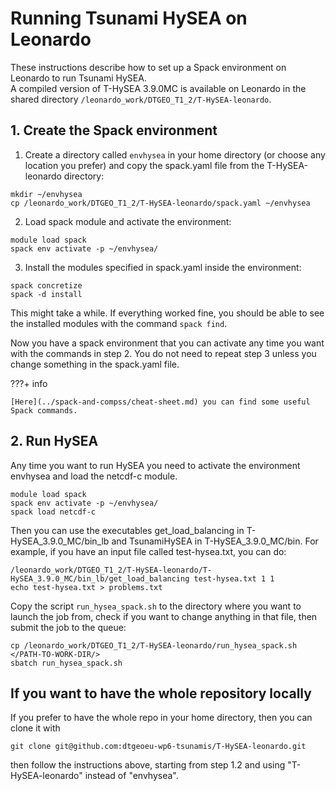 # **Running Tsunami HySEA on Leonardo**
These instructions describe how to set up a Spack environment on Leonardo to run Tsunami HySEA.    
A compiled version of T-HySEA 3.9.0MC is available on Leonardo in the shared directory `/leonardo_work/DTGEO_T1_2/T-HySEA-leonardo`.    



## **1. Create the Spack environment**
1. Create a directory called `envhysea` in your home directory (or choose any location you prefer) and copy the spack.yaml file from the T-HySEA-leonardo directory:
```
mkdir ~/envhysea
cp /leonardo_work/DTGEO_T1_2/T-HySEA-leonardo/spack.yaml ~/envhysea
```
2. Load spack module and activate the environment:
```
module load spack
spack env activate -p ~/envhysea/
```
3. Install the modules specified in spack.yaml inside the environment:
```
spack concretize
spack -d install
```
This might take a while. If everything worked fine, you should be able to see the installed modules with the command `spack find`.    

Now you have a spack environment that you can activate any time you want with the commands in step 2. You do not need to repeat step 3 unless you change something in the spack.yaml file.     

???+ info

    [Here](../spack-and-compss/cheat-sheet.md) you can find some useful Spack commands.   


## **2. Run HySEA**
Any time you want to run HySEA you need to activate the environment envhysea and load the netcdf-c module. 
```
module load spack
spack env activate -p ~/envhysea/
spack load netcdf-c
```
Then you can use the executables get_load_balancing in T-HySEA_3.9.0_MC/bin_lb and TsunamiHySEA in T-HySEA_3.9.0_MC/bin.
For example, if you have an input file called test-hysea.txt, you can do:
```
/leonardo_work/DTGEO_T1_2/T-HySEA-leonardo/T-HySEA_3.9.0_MC/bin_lb/get_load_balancing test-hysea.txt 1 1
echo test-hysea.txt > problems.txt
```
Copy the script `run_hysea_spack.sh` to the directory where you want to launch the job from, check if you want to change anything in that file, then submit the job to the queue:
```
cp /leonardo_work/DTGEO_T1_2/T-HySEA-leonardo/run_hysea_spack.sh </PATH-TO-WORK-DIR/>
sbatch run_hysea_spack.sh
```
   

## **If you want to have the whole repository locally**
If you prefer to have the whole repo in your home directory, then you can clone it with
```
git clone git@github.com:dtgeoeu-wp6-tsunamis/T-HySEA-leonardo.git
```
then follow the instructions above, starting from step 1.2 and using "T-HySEA-leonardo" instead of "envhysea".   